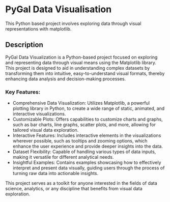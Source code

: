 # PyGal Data Visualisation 

This Python based project involves exploring data through visual representations with matplotlib.

## Description

PyGal Data Visualization is a Python-based project focused on exploring and representing data through visual means using the Matplotlib library. This project is designed to aid in understanding complex datasets by transforming them into intuitive, easy-to-understand visual formats, thereby enhancing data analysis and decision-making processes.

### Key Features:
* Comprehensive Data Visualization: Utilizes Matplotlib, a powerful plotting library in Python, to create a wide range of static, animated, and interactive visualizations.
* Customizable Plots: Offers capabilities to customize charts and graphs, such as bar charts, line graphs, scatter plots, and more, allowing for tailored visual data exploration.
* Interactive Features: Includes interactive elements in the visualizations wherever possible, such as tooltips and zooming options, which enhance the user experience and provide deeper insights into the data.
* Dataset Flexibility: Capable of handling various types of data inputs, making it versatile for different analytical needs.
* Insightful Examples: Contains examples showcasing how to effectively interpret and present data visually, guiding users through the process of turning raw data into actionable insights.

This project serves as a toolkit for anyone interested in the fields of data science, analytics, or any discipline that benefits from visual data exploration.


